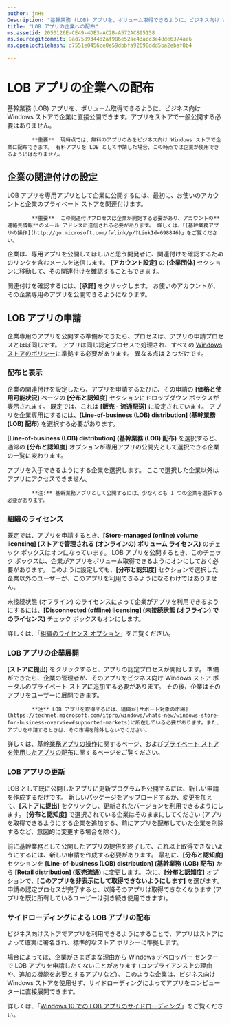 ```yaml
---
author: jnHs
Description: "基幹業務 (LOB) アプリを、ボリューム取得できるように、ビジネス向け Windows ストアで企業に直接公開できます。アプリをストアで一般公開する必要はありません。"
title: "LOB アプリの企業への配布"
ms.assetid: 2050126E-CE49-4DE3-AC2B-A572AC895158
ms.sourcegitcommit: 9ad7589344d2af986e52ae43acc3e48de6374ae6
ms.openlocfilehash: d7551e0456ce0e59dbbfa92690ddd5ba2ebaf8b4

---
```


# LOB アプリの企業への配布


基幹業務 (LOB) アプリを、ボリューム取得できるように、ビジネス向け Windows ストアで企業に直接公開できます。アプリをストアで一般公開する必要はありません。

> 
            **重要**  現時点では、無料のアプリのみをビジネス向け Windows ストアで企業に配布できます。 有料アプリを LOB として申請した場合、この時点では企業が使用できるようにはなりません。 

## 企業の関連付けの設定


LOB アプリを専用アプリとして企業に公開するには、最初に、お使いのアカウントと企業のプライベート ストアを関連付けます。

> 
            **重要**  この関連付けプロセスは企業が開始する必要があり、アカウントの**連絡先情報**のメール アドレスに送信される必要があります。 詳しくは、「[基幹業務アプリの操作](http://go.microsoft.com/fwlink/p/?LinkId=698846)」をご覧ください。

企業は、専用アプリを公開してほしいと思う開発者に、関連付けを確認するためのリンクを含むメールを送信します。 **[アカウント設定]** の **[企業団体]** セクションに移動して、その関連付けを確認することもできます。

関連付けを確認するには、**[承諾]** をクリックします。 お使いのアカウントが、その企業専用のアプリを公開できるようになります。

## LOB アプリの申請


企業専用のアプリを公開する準備ができたら、プロセスは、アプリの申請プロセスとほぼ同じです。 アプリは同じ認定プロセスで処理され、すべての [Windows ストアのポリシー](https://msdn.microsoft.com/library/windows/apps/dn764944)に準拠する必要があります。 異なる点は 2 つだけです。

### 配布と表示

企業の関連付けを設定したら、アプリを申請するたびに、その申請の **[価格と使用可能状況]** ページの **[分布と認知度]** セクションにドロップダウン ボックスが表示されます。 既定では、これは **[販売 - 流通配送]** に設定されています。 アプリを企業専用にするには、**[Line-of-business (LOB) distribution] (基幹業務 (LOB) 配布)** を選択する必要があります。

**[Line-of-business (LOB) distribution] (基幹業務 (LOB) 配布)** を選択すると、通常の **[分布と認知度]** オプションが専用アプリの公開先として選択できる企業の一覧に変わります。

アプリを入手できるようにする企業を選択します。 ここで選択した企業以外はアプリにアクセスできません。

> 
            **注:** 基幹業務アプリとして公開するには、少なくとも 1 つの企業を選択する必要があります。

### 組織のライセンス

既定では、アプリを申請するとき、**[Store-managed (online) volume licensing] (ストアで管理される (オンラインの) ボリューム ライセンス)** のチェック ボックスはオンになっています。 LOB アプリを公開するとき、このチェック ボックスは、企業がアプリをボリューム取得できるようにオンにしておく必要があります。 このように設定しても、**[分布と認知度]** セクションで選択した企業以外のユーザーが、このアプリを利用できるようになるわけではありません。

未接続状態 (オフライン) のライセンスによって企業がアプリを利用できるようにするには、**[Disconnected (offline) licensing] (未接続状態 (オフライン) でのライセンス)** チェック ボックスもオンにします。

詳しくは、「[組織のライセンス オプション](organizational-licensing.md)」をご覧ください。

### LOB アプリの企業展開

**[ストアに提出]** をクリックすると、アプリの認定プロセスが開始します。 準備ができたら、企業の管理者が、そのアプリをビジネス向け Windows ストア ポータルのプライベート ストアに追加する必要があります。 その後、企業はそのアプリをユーザーに展開できます。

> 
            **注** LOB アプリを取得するには、組織が[サポート対象の市場](https://technet.microsoft.com/itpro/windows/whats-new/windows-store-for-business-overview#supported-markets)に所在している必要があります。また、アプリを申請するときは、その市場を除外しないでください。 

詳しくは、[基幹業務アプリの操作](http://go.microsoft.com/fwlink/p/?LinkId=698846)に関するページ、および[プライベート ストアを使用したアプリの配布](http://go.microsoft.com/fwlink/p/?LinkId=698847)に関するページをご覧ください。

### LOB アプリの更新

LOB として既に公開したアプリに更新プログラムを公開するには、新しい申請を作成するだけです。 新しいパッケージをアップロードするか、変更を加えて、**[ストアに提出]** をクリックし、更新されたバージョンを利用できるようにします。 **[分布と認知度]** で選択されている企業はそのままにしてください (アプリを取得できるようにする企業を追加する、前にアプリを配布していた企業を削除するなど、意図的に変更する場合を除く)。

前に基幹業務として公開したアプリの提供を終了して、これ以上取得できないようにするには、新しい申請を作成する必要があります。 最初に、**[分布と認知度]** セクションを **[Line-of-business (LOB) distribution] (基幹業務 (LOB) 配布)** から **[Retail distribution] (販売流通)** に変更します。 次に、**[分布と認知度]** オプションで、**[このアプリを非表示にして取得できないようにします]** を選びます。 申請の認定プロセスが完了すると、以降そのアプリは取得できなくなります (アプリを既に所有しているユーザーは引き続き使用できます)。

### サイドローディングによる LOB アプリの配布

ビジネス向けストアでアプリを利用できるようにすることで、アプリはストアによって確実に署名され、標準的なストア ポリシーに準拠します。

場合によっては、企業がさまざまな理由から Windows デベロッパー センターで LOB アプリを申請したくないことがあります (コンプライアンス上の理由や、追加の機能を必要とするアプリなど)。 このような企業は、ビジネス向け Windows ストアを使用せず、サイドローディングによってアプリをコンピューターに直接展開できます。

詳しくは、「[Windows 10 での LOB アプリのサイドローディング](http://go.microsoft.com/fwlink/p/?LinkId=623433)」をご覧ください。

 

 







<!--HONumber=Jun16_HO5-->


